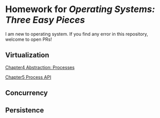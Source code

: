 # Homework for *Operating Systems: Three Easy Pieces*
I am new to operating system. If you find any error in this repository, welcome to open PRs!


## Virtualization
[Chapter4 Abstraction: Processes](https://github.com/ruhuang2001/ostep-hw/blob/main/Chapter4/Chapter4.md)

[Chapter5 Process API](https://github.com/ruhuang2001/ostep-hw/tree/main/Chapter5)

## Concurrency


## Persistence
